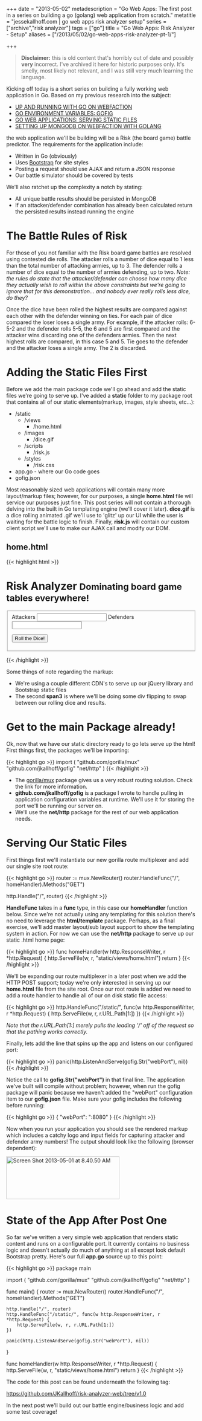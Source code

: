 +++
date = "2013-05-02"
metadescription = "Go Web Apps: The first post in a series on building a go (golang) web application from scratch."
metatitle = "jessekallhoff.com | go web apps risk analyzer setup"
series = ["archive","risk analyzer"]
tags = ["go"]
title = "Go Web Apps: Risk Analyzer - Setup"
aliases = ["/2013/05/02/go-web-apps-risk-analyzer-pt-1/"]

+++

> **Disclaimer:** this is old content that's horribly out of date and possibly **very** incorrect. I've archived it here for historic purposes only. It's smelly, most likely not relevant, and I was still very much learning the language.

Kicking off today is a short series on building a fully working web application in Go. <!--more-->Based on my previous research into the subject:

*   [UP AND RUNNING WITH GO ON WEBFACTION][1]
*   [GO ENVIRONMENT VARIABLES: GOFIG][2]
*   [GO WEB APPLICATIONS: SERVING STATIC FILES][3]
*   [SETTING UP MONGODB ON WEBFACTION WITH GOLANG][4]

the web application we'll be building will be a Risk (the board game) battle predictor. The requirements for the application include:

*   Written in Go (obviously)
*   Uses [Bootstrap][5] for site styles
*   Posting a request should use AJAX and return a JSON response
*   Our battle simulator should be covered by tests 

We'll also ratchet up the complexity a notch by stating:

*   All unique battle results should be persisted in MongoDB 
*   If an attacker/defender combination has already been calculated return the persisted results instead running the engine

# The Battle Rules of Risk

For those of you not familiar with the Risk board game battles are resolved using contested die rolls. The attacker rolls a number of dice equal to 1 less than the total number of attacking armies, up to 3. The defender rolls a number of dice equal to the number of armies defending, up to two. *Note: the rules do state that the attacker/defender can choose how many dice they actually wish to roll within the above constraints but we're going to ignore that for this demonstration... and nobody ever really rolls less dice, do they?*

Once the dice have been rolled the highest results are compared against each other with the defender winning on ties. For each pair of dice compared the loser loses a single army. For example, if the attacker rolls: 6-5-2 and the defender rolls 5-5, the 6 and 5 are first compared and the attacker wins discarding one of the defenders armies. Then the next highest rolls are compared, in this case 5 and 5. Tie goes to the defender and the attacker loses a single army. The 2 is discarded.

# Adding the Static Files First

Before we add the main package code we'll go ahead and add the static files we're going to serve up. I've added a **static** folder to my package root that contains all of our static elements(markup, images, style sheets, etc...):

*   /static 
    *   /views 
        *   /home.html
    *   /images 
        *   /dice.gif
    *   /scripts 
        *   /risk.js
    *   /styles 
        *   /risk.css
*   app.go - where our Go code goes
*   gofig.json

Most reasonably sized web applications will contain many more layout/markup files; however, for our purposes, a single **home.html** file will service our purposes just fine. This post series will not contain a thorough delving into the built in Go templating engine (we'll cover it later). **dice.gif** is a dice rolling animated .gif we'll use to 'glitz' up our UI while the user is waiting for the battle logic to finish. Finally, **risk.js** will contain our custom client script we'll use to make our AJAX call and modify our DOM.

## home.html
{{< highlight html >}}
<!DOCTYPE html>
<html>
    <head>
        <title>Risk Dominator</title>
        <link href="http://netdna.bootstrapcdn.com/twitter-bootstrap/2.3.1/css/bootstrap-combined.min.css" rel="stylesheet" />
        <link href="../styles/risk.css" rel="stylesheet" />
    </head>
    <body>
        <div class="container">
            <div class="row">
                <div class="page-header">
                  <h1>Risk Analyzer <small>Dominating board game tables everywhere!</small></h1>
                </div>
            </div>
            <div class="row">
                <div class="span3">
                    <form>
                        <fieldset>
                            <label for="attackingArmies">Attackers</label>
                            <input type="text" id="attackingArmies" />
                            <label for="defendingArmies">Defenders</label>
                            <input type="text" id="defendingArmies" />
                            <p>
                                <input type="submit" class="btn btn-primary btn-large" value="Roll the Dice!" />
                            </p>
                        </fieldset>
                    </form>
                </div>
                <div class="span3 well" style="display:none">
                    <div id="loadingAnimation">
                        <img src="../images/dice.gif" alt="rolling dice" />
                    </div>
                    <div id="result">
                        <h2>Result: <span id="percentage">100%</span></h2>
                    </div>
                </div>
            </div>
        </div>
        <script src="http://code.jquery.com/jquery-1.9.1.min.js"></script>
        <script src="../scripts/risk.js"></script>
        <script src="http://netdna.bootstrapcdn.com/twitter-bootstrap/2.3.1/js/bootstrap.min.js"></script>
    </body>
</html>
{{< /highlight >}}

Some things of note regarding the markup:

*   We're using a couple different CDN's to serve up our jQuery library and Bootstrap static files 
*   The second **span3** is where we'll be doing some div flipping to swap between our rolling dice and results.

# Get to the main Package already!

Ok, now that we have our static directory ready to go lets serve up the html! First things first, the packages we'll be importing:

{{< highlight go >}}
import (
    "github.com/gorilla/mux"
    "github.com/jkallhoff/gofig"
    "net/http"
)
{{< /highlight >}}

*   The [gorilla/mux][6] package gives us a very robust routing solution. Check the link for more information. 
*   **github.com/jkallhoff/gofig** is a package I wrote to handle pulling in application configuration variables at runtime. We'll use it for storing the port we'll be running our server on.
*   We'll use the **net/http** package for the rest of our web application needs.

# Serving Our Static Files

First things first we'll instantiate our new gorilla route multiplexer and add our single site root route:

{{< highlight go >}}
router := mux.NewRouter()
router.HandleFunc("/", homeHandler).Methods("GET")

http.Handle("/", router)
{{< /highlight >}}

**HandleFunc** takes in a **func** type, in this case our **homeHandler** function below. Since we're not actually using any templating for this solution there's no need to leverage the **html/template** package. Perhaps, as a final exercise, we'll add master layout/sub layout support to show the templating system in action. For now we can use the **net/http** package to serve up our static .html home page:

{{< highlight go >}}
func homeHandler(w http.ResponseWriter, r *http.Request) {
    http.ServeFile(w, r, "static/views/home.html")
    return
}
{{< /highlight >}}

We'll be expanding our route multiplexer in a later post when we add the HTTP POST support; today we're only interested in serving up our **home.html** file from the site root. Once our root route is added we need to add a route handler to handle all of our on disk static file access:

{{< highlight go >}}
http.HandleFunc("/static/", func(w http.ResponseWriter, r *http.Request) {
    http.ServeFile(w, r, r.URL.Path[1:])
})
{{< /highlight >}}

*Note that the *r.URL.Path[1:]* merely pulls the leading '/' off of the request so that the pathing works correctly.*

Finally, lets add the line that spins up the app and listens on our configured port:

{{< highlight go >}}
panic(http.ListenAndServe(gofig.Str("webPort"), nil))
{{< /highlight >}}

Notice the call to **gofig.Str("webPort")** in that final line. The application we've built will compile without problem; however, when run the gofig package will panic because we haven't added the "webPort" configuration item to our **gofig.json** file. Make sure your gofig includes the following before running:

{{< highlight go >}}
{
    "webPort": ":8080"
}
{{< /highlight >}}

Now when you run your application you should see the rendered markup which includes a catchy logo and input fields for capturing attacker and defender army numbers! The output should look like the following (browser dependent):

[<img src="http://jessekallhoff.com/wp-content/uploads/2013/05/Screen-Shot-2013-05-01-at-8.40.50-AM-300x113.png" alt="Screen Shot 2013-05-01 at 8.40.50 AM" width="300" height="113" class="alignnone size-medium wp-image-156" />][7]

# State of the App After Post One

So far we've written a very simple web application that renders static content and runs on a configurable port. It currently contains no business logic and doesn't actually do much of anything at all except look default Bootstrap pretty. Here's our full **app.go** source up to this point:

{{< highlight go >}}
package main

import (
    "github.com/gorilla/mux"
    "github.com/jkallhoff/gofig"
    "net/http"
)

func main() {
    router := mux.NewRouter()
    router.HandleFunc("/", homeHandler).Methods("GET")

    http.Handle("/", router)
    http.HandleFunc("/static/", func(w http.ResponseWriter, r *http.Request) {
        http.ServeFile(w, r, r.URL.Path[1:])
    })

    panic(http.ListenAndServe(gofig.Str("webPort"), nil))
}

func homeHandler(w http.ResponseWriter, r *http.Request) {
    http.ServeFile(w, r, "static/views/home.html")
    return
}
{{< /highlight >}}

The code for this post can be found underneath the following tag:

<https://github.com/JKallhoff/risk-analyzer-web/tree/v1.0>

In the next post we'll build out our battle engine/business logic and add some test coverage!

 [1]: /2013/04/04/up-and-running-with-go-on-webfaction/
 [2]: /2013/04/22/go-environment-variables-gofig/
 [3]: /2013/04/14/go-web-apps-serving-static-files/
 [4]: /2013/04/10/setting-up-mongodb-on-webfaction-with-go/
 [5]: http://twitter.github.io/bootstrap/
 [6]: http://www.gorillatoolkit.org/pkg/mux
 [7]: http://jessekallhoff.com/wp-content/uploads/2013/05/Screen-Shot-2013-05-01-at-8.40.50-AM.png